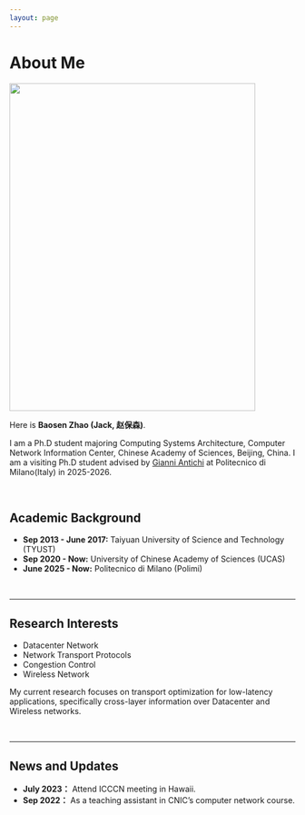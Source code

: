 ```yaml
---
layout: page
---
```


# About Me

<img src="https://jackmygreat.github.io/zhaobaosen.jpg" class="floatpic" width="433" height="577">

Here is **Baosen Zhao (Jack, 赵保森)**.

I am a Ph.D student majoring Computing Systems Architecture, Computer Network Information Center, Chinese Academy of Sciences, Beijing, China. I am a visiting Ph.D student advised by [Gianni Antichi](https://gianniantichi.github.io/)  at Politecnico di Milano(Italy) in 2025-2026.


<br>

## Academic Background

- **Sep 2013 - June 2017:**  Taiyuan University of Science and Technology (TYUST)
- **Sep 2020 - Now:** University of Chinese Academy of Sciences (UCAS)
- **June 2025 - Now:** Politecnico di Milano (Polimi)

<br>

---

## Research Interests

- Datacenter Network
- Network Transport Protocols
- Congestion Control
- Wireless Network

My current research focuses on transport optimization for low-latency applications, specifically cross-layer information over Datacenter and Wireless networks.

<br>

---

## News and Updates

- **July 2023：** Attend ICCCN meeting in Hawaii.
- **Sep 2022：** As a teaching assistant in CNIC’s computer network course.